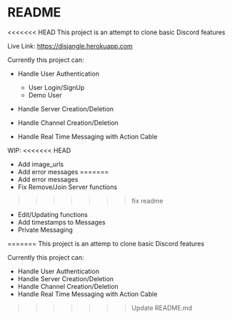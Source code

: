# README

<<<<<<< HEAD
This project is an attempt to clone basic Discord features

Live Link: https://disjangle.herokuapp.com

Currently this project can:

* Handle User Authentication
  * User Login/SignUp
  * Demo User
  
* Handle Server Creation/Deletion 
* Handle Channel Creation/Deletion 
* Handle Real Time Messaging with Action Cable


WIP:
<<<<<<< HEAD
* Add image_urls
* Add error messages
=======
* Add error messages
* Fix Remove/Join Server functions
>>>>>>> fix readme
* Edit/Updating functions
* Add timestamps to Messages
* Private Messaging

=======
This project is an attemp to clone basic Discord features

Currently this project can:
* Handle User Authentication
* Handle Server Creation/Deletion 
* Handle Channel Creation/Deletion 
* Handle Real Time Messaging with Action Cable


>>>>>>> Update README.md
